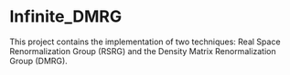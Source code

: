# Infinite_DMRG
This project contains the implementation of two techniques: Real Space Renormalization Group (RSRG) and the Density Matrix Renormalization Group (DMRG).
